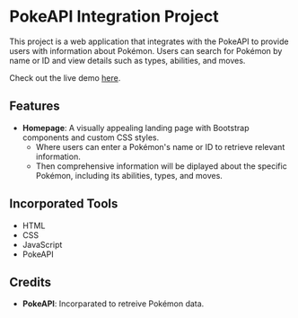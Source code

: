 # PokeAPI Integration Project

This project is a web application that integrates with the PokeAPI to provide users with information about Pokémon. Users can search for Pokémon by name or ID and view details such as types, abilities, and moves.

Check out the live demo [here](https://poke-api-proj.netlify.app/).

## Features

- **Homepage**: A visually appealing landing page with Bootstrap components and custom CSS styles. 
    - Where users can enter a Pokémon's name or ID to retrieve relevant information.
    - Then comprehensive information will be diplayed about the specific Pokémon, including its abilities, types, and moves.

## Incorporated Tools

- HTML
- CSS
- JavaScript
- PokeAPI

## Credits

- **PokeAPI**: Incorparated to retreive Pokémon data.